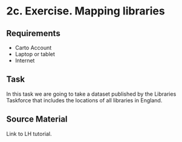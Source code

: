 2c. Exercise.  Mapping libraries
================================

Requirements
------------

- Carto Account
- Laptop or tablet
- Internet

Task
----

In this task we are going to take a dataset published by the Libraries Taskforce that includes the locations of all libraries in England.

Source Material
---------------

Link to LH tutorial.